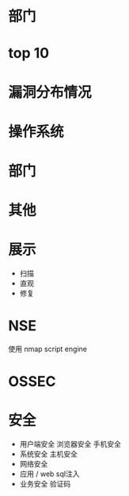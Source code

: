 # 部门
# top 10
# 漏洞分布情况
# 操作系统
# 部门
# 其他
# 展示
* 扫描
* 直观
* 修复

# NSE

使用 nmap script engine

# OSSEC

# 安全

* 用户端安全 浏览器安全 手机安全
* 系统安全 主机安全
* 网络安全
* 应用 / web sql注入
* 业务安全 验证码
